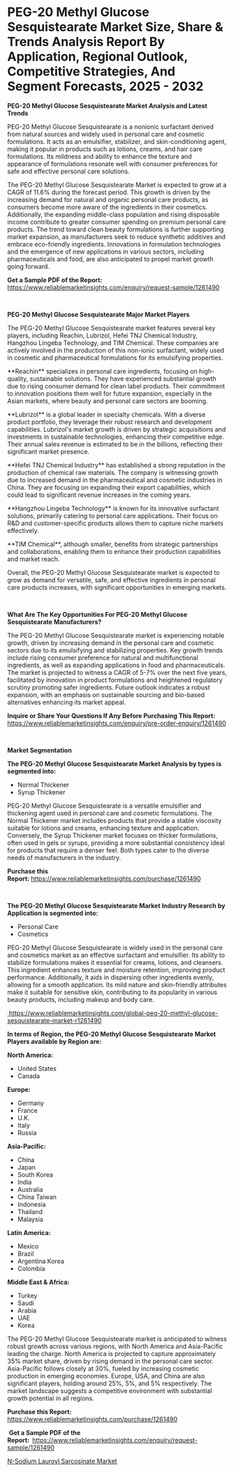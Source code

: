 <p><h1>PEG-20 Methyl Glucose Sesquistearate Market Size, Share & Trends Analysis Report By Application, Regional Outlook, Competitive Strategies, And Segment Forecasts, 2025 - 2032</h1></p><p><strong>PEG-20 Methyl Glucose Sesquistearate Market Analysis and Latest Trends</strong></p>
<p><p>PEG-20 Methyl Glucose Sesquistearate is a nonionic surfactant derived from natural sources and widely used in personal care and cosmetic formulations. It acts as an emulsifier, stabilizer, and skin-conditioning agent, making it popular in products such as lotions, creams, and hair care formulations. Its mildness and ability to enhance the texture and appearance of formulations resonate well with consumer preferences for safe and effective personal care solutions.</p><p>The PEG-20 Methyl Glucose Sesquistearate Market is expected to grow at a CAGR of 11.6% during the forecast period. This growth is driven by the increasing demand for natural and organic personal care products, as consumers become more aware of the ingredients in their cosmetics. Additionally, the expanding middle-class population and rising disposable income contribute to greater consumer spending on premium personal care products. The trend toward clean beauty formulations is further supporting market expansion, as manufacturers seek to reduce synthetic additives and embrace eco-friendly ingredients. Innovations in formulation technologies and the emergence of new applications in various sectors, including pharmaceuticals and food, are also anticipated to propel market growth going forward.</p></p>
<p><strong>Get a Sample PDF of the Report:&nbsp;</strong> <a href="https://www.reliablemarketinsights.com/enquiry/request-sample/1261490?utm_campaign=3559&utm_medium=2&utm_source=Github&utm_content=ia&utm_term=03042025&utm_id=peg-20-methyl-glucose-sesquistearate">https://www.reliablemarketinsights.com/enquiry/request-sample/1261490</a></p>
<p>&nbsp;</p>
<p><strong>PEG-20 Methyl Glucose Sesquistearate Major Market Players</strong></p>
<p><p>The PEG-20 Methyl Glucose Sesquistearate market features several key players, including Reachin, Lubrizol, Hefei TNJ Chemical Industry, Hangzhou Lingeba Technology, and TIM Chemical. These companies are actively involved in the production of this non-ionic surfactant, widely used in cosmetic and pharmaceutical formulations for its emulsifying properties.</p><p>**Reachin** specializes in personal care ingredients, focusing on high-quality, sustainable solutions. They have experienced substantial growth due to rising consumer demand for clean label products. Their commitment to innovation positions them well for future expansion, especially in the Asian markets, where beauty and personal care sectors are booming.</p><p>**Lubrizol** is a global leader in specialty chemicals. With a diverse product portfolio, they leverage their robust research and development capabilities. Lubrizol's market growth is driven by strategic acquisitions and investments in sustainable technologies, enhancing their competitive edge. Their annual sales revenue is estimated to be in the billions, reflecting their significant market presence.</p><p>**Hefei TNJ Chemical Industry** has established a strong reputation in the production of chemical raw materials. The company is witnessing growth due to increased demand in the pharmaceutical and cosmetic industries in China. They are focusing on expanding their export capabilities, which could lead to significant revenue increases in the coming years.</p><p>**Hangzhou Lingeba Technology** is known for its innovative surfactant solutions, primarily catering to personal care applications. Their focus on R&D and customer-specific products allows them to capture niche markets effectively.</p><p>**TIM Chemical**, although smaller, benefits from strategic partnerships and collaborations, enabling them to enhance their production capabilities and market reach.</p><p>Overall, the PEG-20 Methyl Glucose Sesquistearate market is expected to grow as demand for versatile, safe, and effective ingredients in personal care products increases, with significant opportunities in emerging markets.</p></p>
<p>&nbsp;</p>
<p><strong>What Are The Key Opportunities For PEG-20 Methyl Glucose Sesquistearate Manufacturers?</strong></p>
<p><p>The PEG-20 Methyl Glucose Sesquistearate market is experiencing notable growth, driven by increasing demand in the personal care and cosmetic sectors due to its emulsifying and stabilizing properties. Key growth trends include rising consumer preference for natural and multifunctional ingredients, as well as expanding applications in food and pharmaceuticals. The market is projected to witness a CAGR of 5-7% over the next five years, facilitated by innovation in product formulations and heightened regulatory scrutiny promoting safer ingredients. Future outlook indicates a robust expansion, with an emphasis on sustainable sourcing and bio-based alternatives enhancing its market appeal.</p></p>
<p><strong>Inquire or Share Your Questions If Any Before Purchasing This Report:</strong> <a href="https://www.reliablemarketinsights.com/enquiry/pre-order-enquiry/1261490?utm_campaign=3559&utm_medium=2&utm_source=Github&utm_content=ia&utm_term=03042025&utm_id=peg-20-methyl-glucose-sesquistearate">https://www.reliablemarketinsights.com/enquiry/pre-order-enquiry/1261490</a></p>
<p>&nbsp;</p>
<p><strong>Market Segmentation</strong></p>
<p><strong>The PEG-20 Methyl Glucose Sesquistearate Market Analysis by types is segmented into:</strong></p>
<p><ul><li>Normal Thickener</li><li>Syrup Thickener</li></ul></p>
<p><p>PEG-20 Methyl Glucose Sesquistearate is a versatile emulsifier and thickening agent used in personal care and cosmetic formulations. The Normal Thickener market includes products that provide a stable viscosity suitable for lotions and creams, enhancing texture and application. Conversely, the Syrup Thickener market focuses on thicker formulations, often used in gels or syrups, providing a more substantial consistency ideal for products that require a denser feel. Both types cater to the diverse needs of manufacturers in the industry.</p></p>
<p><strong>Purchase this Report:&nbsp;</strong><a href="https://www.reliablemarketinsights.com/purchase/1261490?utm_campaign=3559&utm_medium=2&utm_source=Github&utm_content=ia&utm_term=03042025&utm_id=peg-20-methyl-glucose-sesquistearate">https://www.reliablemarketinsights.com/purchase/1261490</a></p>
<p>&nbsp;</p>
<p><strong>The PEG-20 Methyl Glucose Sesquistearate Market Industry Research by Application is segmented into:</strong></p>
<p><ul><li>Personal Care</li><li>Cosmetics</li></ul></p>
<p><p>PEG-20 Methyl Glucose Sesquistearate is widely used in the personal care and cosmetics market as an effective surfactant and emulsifier. Its ability to stabilize formulations makes it essential for creams, lotions, and cleansers. This ingredient enhances texture and moisture retention, improving product performance. Additionally, it aids in dispersing other ingredients evenly, allowing for a smooth application. Its mild nature and skin-friendly attributes make it suitable for sensitive skin, contributing to its popularity in various beauty products, including makeup and body care.</p></p>
<p><a href="https://www.reliablemarketinsights.com/global-peg-20-methyl-glucose-sesquistearate-market-r1261490?utm_campaign=3559&utm_medium=2&utm_source=Github&utm_content=ia&utm_term=03042025&utm_id=peg-20-methyl-glucose-sesquistearate">&nbsp;https://www.reliablemarketinsights.com/global-peg-20-methyl-glucose-sesquistearate-market-r1261490</a></p>
<p><strong>In terms of Region, the PEG-20 Methyl Glucose Sesquistearate Market Players available by Region are:</strong></p>
<p>
    <p> <strong> North America: </strong>
        <ul>
            <li>United States</li>
            <li>Canada</li>
        </ul>
        </p> 
    <p> <strong> Europe: </strong>
        <ul>
            <li>Germany</li>
            <li>France</li>
            <li>U.K.</li>
            <li>Italy</li>
            <li>Russia</li>
        </ul>
        </p> 
    <p> <strong> Asia-Pacific: </strong>
        <ul>
            <li>China</li>
            <li>Japan</li>
            <li>South Korea</li>
            <li>India</li>
            <li>Australia</li>
            <li>China Taiwan</li>
            <li>Indonesia</li>
            <li>Thailand</li>
            <li>Malaysia</li>
        </ul>
        </p> 
    <p> <strong> Latin America: </strong>
        <ul>
            <li>Mexico</li>
            <li>Brazil</li>
            <li>Argentina Korea</li>
            <li>Colombia</li>
        </ul>
        </p> 
    <p> <strong> Middle East & Africa: </strong>
        <ul>
            <li>Turkey</li>
            <li>Saudi</li>
            <li>Arabia</li>
            <li>UAE</li>
            <li>Korea</li>
        </ul>
    </p>
    </p>
<p><p>The PEG-20 Methyl Glucose Sesquistearate market is anticipated to witness robust growth across various regions, with North America and Asia-Pacific leading the charge. North America is projected to capture approximately 35% market share, driven by rising demand in the personal care sector. Asia-Pacific follows closely at 30%, fueled by increasing cosmetic production in emerging economies. Europe, USA, and China are also significant players, holding around 25%, 5%, and 5% respectively. The market landscape suggests a competitive environment with substantial growth potential in all regions.</p></p>
<p><strong>Purchase this Report: </strong><a href="https://www.reliablemarketinsights.com/purchase/1261490?utm_campaign=3559&utm_medium=2&utm_source=Github&utm_content=ia&utm_term=03042025&utm_id=peg-20-methyl-glucose-sesquistearate">https://www.reliablemarketinsights.com/purchase/1261490</a></p>
<p>&nbsp;<strong>Get a Sample PDF of the Report:&nbsp;&nbsp;</strong><a href="https://www.reliablemarketinsights.com/enquiry/request-sample/1261490?utm_campaign=3559&utm_medium=2&utm_source=Github&utm_content=ia&utm_term=03042025&utm_id=peg-20-methyl-glucose-sesquistearate">https://www.reliablemarketinsights.com/enquiry/request-sample/1261490</a></p>
<p><strong></strong></p>
<p><p><a href="https://github.com/siertnamba7u/Market-Research-Report-List-1/blob/main/n-sodium-lauroyl-sarcosinate-market.md?utm_campaign=3559&utm_medium=2&utm_source=Github&utm_content=ia&utm_term=03042025&utm_id=peg-20-methyl-glucose-sesquistearate">N-Sodium Lauroyl Sarcosinate Market</a></p></p>